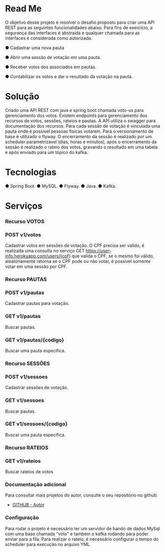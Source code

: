 # Read Me
O objetivo desse projeto é resolver o desafio proposto para criar uma API REST para as seguintes funcionalidades abaixo. Para fins de exercício, a segurança das interfaces é abstraída e qualquer chamada para as interfaces é considerada como autorizada.

● Cadastrar uma nova pauta

● Abrir uma sessão de votação em uma pauta.

● Receber votos dos associados em pautas.

● Contabilizar os votos e dar o resultado da votação na pauta.


# Solução

Criado uma API REST com java e spring boot chamada voto-us para gerenciamento dos votos. Existem endpoints para gerenciamento dos recursos de votos, sessões, rateios e pautas. A API utiliza o swagger para documentação dos recursos. 
Para cada sessão de votação é vinculada uma pauta onde é possivel pessoas fisicas votarem. Para o versionamento de base é utilizado o flyway.
O encerramento da sessão é realizado por um scheduler parametrizavel (dias, horas e minutos), após o encerramento da sessão é realizado o rateio dos votos, gravando o resultado em uma tabela e após enviado para um tópico do kafka.


# Tecnologias

● Spring Boot.
● MySQL.
● Flyway.
● Java.
● Kafka.


# Serviços


### Recurso VOTOS

### POST v1/votos
Cadastrar votos em sessões de votação. O CPF precisa ser valido, é realizada uma consulta no serviço GET https://user-info.herokuapp.com/users/{cpf} que valida o CPF, se o mesmo foi válido, aleatóriamente retorna se o CPF pode ou não votar, é possível somente votar em uma sessão por CPF.


### Recurso PAUTAS

### POST v1/pautas
Cadastrar pautas para votação.

### GET v1/pautas
Buscar pautas.

### GET v1/pautas/{codigo}
Buscar uma pauta especifica.


### Recurso SESSÕES

### POST v1/sessoes
Cadastrar sessões de votação.

### GET v1/sessoes
Buscar pautas.

### GET v1/sessoes/{codigo}
Buscar uma pauta especifica.


### Recurso RATEIOS

### GET v1/rateios
Buscar rateios de votos


### Documentação adicional
Para consultar mais projetos do autor, consulte o seu repositório no github.


* [GITHUB - Autor](https://github.com/KeomaPereira)


### Configuração
Para rodar o projeto é necessário ter um servidor de bando de dados MySql com uma base chamada "voto" e também o kafka rodando para poder enviar para a fila. 
Para realizar o rateio, é necessário configurar o tempo do scheduler para execução no arquivo YML.  


